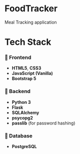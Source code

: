 # FoodTracker
Meal Tracking application

# Tech Stack
### 🔹 Frontend

* **HTML5**, **CSS3**
* **JavaScript (Vanilla)**
* **Bootstrap 5**

### 🔹 Backend

* **Python 3**
* **Flask**
* **SQLAlchemy**
* **psycopg2**
* **passlib** (for password hashing)

### 🔹 Database

* **PostgreSQL**
